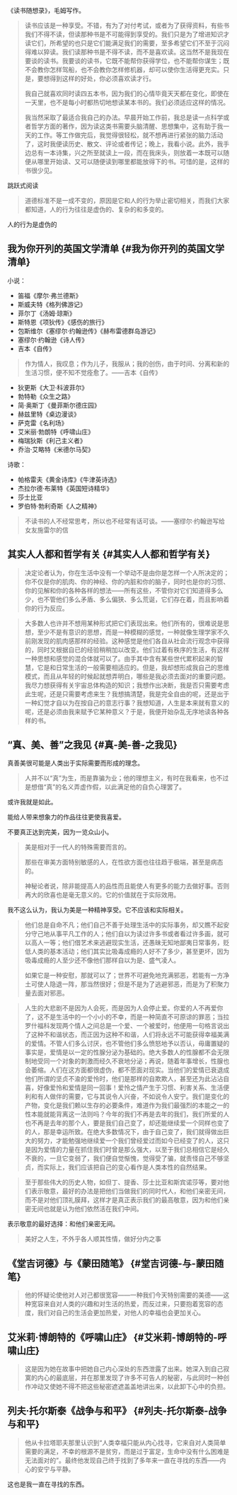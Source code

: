
《读书随想录》，毛姆写作。

> 读书应该是一种享受。不错，有为了对付考试，或者为了获得资料，有些书我们不得不读，但读那种书是不可能得到享受的。我们只是为了增进知识才读它们，所希望的也只是它们能满足我们的需要，至多希望它们不至于沉闷得难以猝读。我们读那种书是不得不读，而不是喜欢读。这当然不是我现在要谈的读书。我要谈的读书，它既不能帮你获得学位，也不能帮你谋生；既不会教你怎样驾船，也不会教你怎样修机器，却可以使你生活得更充实。只是，要想得到这样的好处，你必须喜欢读才行。
>
> 我自己就喜欢同时读四五本书，因为我们的心情毕竟天天都在变化，即使在一天里，也不是每小时都热切地想读某本书的。我们必须适应这样的情况。
>
> 我当然采取了最适合我自己的办法。早晨开始工作前，我总是读一点科学或者哲学方面的著作，因为读这类书需要头脑清醒、思想集中，这有助于我一天的工作。等工作做完后，我觉得很轻松，就不想再进行紧张的脑力活动了，这时我便读历史、散文、评论或者传记；晚上，我看小说。此外，我手边总有一本诗集，兴之所至就读上一段，而在我床头，则放着一本既可以随便从哪里开始读、又可以随便读到哪里都能放得下的书。可惜的是，这样的书很少见。

跳跃式阅读

> 道德标准不是一成不变的，原因是它和人的行为举止密切相关，而我们大家都知道，人的行为往往是虚伪的、复杂的和多变的。

人的行为是虚伪的


## 我为你开列的英国文学清单 {#我为你开列的英国文学清单}

小说：

-   笛福《摩尔·弗兰德斯》
-   斯威夫特《格列佛游记》
-   菲尔丁《汤姆·琼斯》
-   斯特恩《项狄传》《感伤的旅行》
-   包斯维尔《塞缪尔·约翰逊传》《赫布雷德群岛游记》
-   塞缪尔·约翰逊《诗人传》
-   吉本《自传》

> 作为情人，我叹息；作为儿子，我服从；我的创伤，由于时间、分离和新的生活习惯，便不知不觉痊愈了。——吉本《自传》

-   狄更斯《大卫·科波菲尔》
-   勃特勒《众生之路》
-   简·奥斯丁《曼菲斯尔德庄园》
-   赫兹里特《桌边漫谈》
-   萨克雷《名利场》
-   艾米丽·勃朗特《呼啸山庄》
-   梅瑞狄斯《利己主义者》
-   乔治·艾略特《米德尔马契》

诗歌：

-   帕格雷夫《黄金诗库》《牛津英诗选》
-   杰拉尔德·布莱特《英国短诗精华》
-   莎士比亚
-   罗伯特·勃利奇斯《人之精神》

> 不读书的人不经常思考，所以也不经常有话可谈。——塞缪尔·约翰逊写给女友施雷尔的信


## 其实人人都和哲学有关 {#其实人人都和哲学有关}

> 决定论者认为，你在生活中没有一个举动不是由你是怎样一个人所决定的；你不仅是你的肌肉、你的神经、你的内脏和你的脑子，同时也是你的习惯、你的见解和你的各种各样的想法——所有这些，不管你对它们知道得多么少，也不管他们多么矛盾、多么偏狭、多么荒诞，它们存在着，而且影响着你的行为反应。

<!--quoteend-->

> 大多数人也许并不想用某种形式把它们表现出来。他们所有的，很难说是思想，至少不是有意识的思想，而是一种模糊的感觉，一种就像生理学家不久前刚发现的肌肉感那样的经验。这种感觉是他们各自从社会流行观念中获得的，同时又根据自已的经验稍稍加以改变。他们过着有秩序的生活，有这样一种思想和感觉的混合体就可以了。由手其中含有某些世代累积起来的智慧，它是和日常生活的一般需要相适应的。但是，我却想形成我自己的思维模式，而且从年轻的时候起就想弄明白，哪些是我必须去面对的重要问题。我尽力想获得有关宇宙总体构造的知识；我想作出决断，我是否只需要考虑此生呢，还是只需要考虑来生？我想搞清楚，我是完全自由的呢，还是出于一种幻觉才自以为在按自己的意志行事？我想知道，人生是本来就有意义的呢，还是必须由我来赋予它某种意义？于是，我便开始杂乱无序地读各种各样的书。


## “真、美、善”之我见 {#真-美-善-之我见}

真善美很可能是人类出于实际需要而形成的理念。

> 人并不以“真”为生，而是靠骗为业；他的理想主义，有时在我看来，也不过是想借“真”的名义弄虚作假，以此满足他的自负心理罢了。

或许我就是如此。

能给人带来想象力的作品往往更使我喜爱。

不要真正达到完美，因为一览众山小。

> 美是相对于一代人的特殊需要而言的。
>
> 那些在审美方面特别敏感的人，在性欲方面也往往趋于极端，甚至是病态的。
>
> 神秘论者说，除非能提高人的品性而且能使人有更多的能力去做好事。否则再大的欣喜也是毫无意义的。它的价值就在于实际效用。

我不这么认为，我认为美是一种精神享受。它不应该和实际相关。

> 他们总是自命不凡；他们自己不善于处理生活中的实际事务，却又瞧不起安分守己地从事平凡工作的人；他们自以为读过许多书或者看过许多画，就可以高人一等；他们借艺术来逃避现实生活，还愚昧无知地鄙夷日常事务，贬低人类的基本活动；他们其实比吸毒成瘾的人好不了多少，甚至更坏，因为吸毒成瘾的人至少还不像他们那样自以为是、盛气凌人。
>
> 如果它是一种安慰，那就可以了；世界不可避免地充满邪恶，若能有一方净土可使人隐退一阵，那当然很好；但是不是为了逃避邪恶，而是为了积聚力量去面对邪恶。

<!--quoteend-->

> 人生的大悲剧不是因为人会死，而是因为人会停止爱。你爱的人不再爱你了，这不是生活中的一个小小的不幸，而是一种简直不可原谅的罪恶；当拉罗什福科发现两个情人之间总是一个爱、一个被爱时，他便用一句格言说出了这种不和谐状态，而正因为这种不和谐，人们将永远不可能获得幸福美满的爱情。不管人们多么讨厌，也不管他们多么愤怒地予以否认，毋庸置疑的事实是，爱情是以一定的性腺分泌为基础的。绝大多数人的性腺都不会无限制地受同一个对象的刺激而经久不衰地分泌；再说，随着年事增长，性腺也会萎缩。人们在这方面都很虚伪，都不愿面对现实。当他们的爱情已衰退成他们所谓的坚贞不渝的爱怜时，他们是那样的自欺欺人，甚至还为此沾沾自喜，好像爱怜和爱情是同一回事！爱怜之情产生于习惯、利害关系、生活便利和有人做伴的需要，它与其说令人兴奋，不如说令人安宁。我们是变化的产物，变化是我们赖以生存的必要条件，难道作为我们最强烈的本能之一的性本能就能背离这一法则吗？今年的我们不再是去年的我们，我们所爱的人也不再是去年的那个人，要是我们自己变了，却还能继续爱一个同样也变了的人，那是幸运所致。在绝大多数情况下，由于自己变了，我们就得做出巨大的努力，才能勉强地继续爱一个我们曾经爱过而如今已经变了的人，这只是因为爱情的力量在抓住我们时曾是那么强大，以至于我们总相信它是经久不衰的，一旦它变弱了，我们便自觉惭愧，觉得受了骗，就责怪自己不够坚贞，而实际上，我们应该把自己的变心看作是人类本性的自然结果。

<!--quoteend-->

> 至于那些伟大的历史人物，如但丁、提香、莎士比亚和斯宾诺莎等，要对他们表示敬意，最好的办法是把他们当做我们的同时代人，和他们亲密无间，而不是对他们顶礼膜拜，这样才是真正表示我们的最高敬意，因为和他们亲密无间也就是认为他们依然活在我们中间。

表示敬意的最好选择：和他们亲密无间。

> 美好之人生，不外乎各人顺其性情，做好分内之事


## 《堂吉诃德》与《蒙田随笔》 {#堂吉诃德-与-蒙田随笔}

> 他的怀疑论使他对人对己都很宽容——一种我们今天特别需要的美德——这种宽容来自对人类的兴趣和对生活的热爱，而反过来，只要抱着宽容的态度，我们对自己的生活会更加热爱，对他人的幸福也会更加关心。


## 艾米莉·博朗特的《呼啸山庄》 {#艾米莉-博朗特的-呼啸山庄}

> 这是因为她在故事中把她自己内心深处的东西泄露了出来。她深入到自己寂寞的内心的最底层，并在那里发现了许多不可告人的秘密，与此同时一种创作冲动又使她不得不把这些秘密遮遮盖盖地讲出来，以此卸下心中的负担。


## 列夫·托尔斯泰《战争与和平》 {#列夫-托尔斯泰-战争与和平}

> 他从卡拉塔耶夫那里认识到“人类幸福只能从内心找寻，它来自对人类简单需要的满足，不幸的根源不是贫穷，而是过于富足，生命中没有什么困难是无法面对的”。最终他发现自己终于找到了多年来一直在寻找的东西——内心的安宁与平静。

这也是我一直在寻找的东西。
